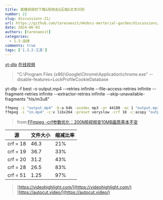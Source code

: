 ```yaml
---
title: 直播视频的下载&视频去&压缩&文本识别
number: 21
slug: discussions-21/
url: https://github.com/tarenaexit/mkdocs-merterial-garden/discussions/21
date: 2024-06-03
authors: [tarenaexit]
categories: 
  - 1.3-运维
comments: true
tags: ['1.3.2-工具']
---
```


[yt-dlp](https://github.com/yt-dlp/yt-dlp) [在线视频](https://n.dingtalk.com/dingding/live-room/index.html?roomId=1lLjy3babj5cRDOE)
> "C:\Program Files (x86)\Google\Chrome\Application\chrome.exe" --disable-features=LockProfileCookieDatabase

yt-dlp -f best -o output.mp4 --retries infinite  --file-access-retries infinite --fragment-retries infinite --extractor-retries infinite --skip-unavailable-fragments "hls/m3u8"

``` bat
ffmpeg -i "output.mp4" -b:a 64k -acodec mp3 -ar 44100 -ac 1 "output.mp3"
ffmpeg -i "in.mp4" -c:v libx264 -preset veryslow -crf 18 -c:acopy "output.mp4"
```
> from:[FFmpeg -crf参数优化：200MB视频变10MB画质基本不变](https://cloud.tencent.com/developer/article/1871779)

| 源        | 文件大小 | 缩减比率 |
|----------|------|------|
| crf = 18 | 46.3 | 21%  |
| crf = 19 | 36.7 | 33%  |
| crf = 20 | 31.2 | 43%  |
| crf = 28 | 26.5 | 83%  |
| crf = 51 | 1.25 | 97%  |

> [https://videohighlight.com/](https://videohighlight.com/)
> [https://autocut.video/](https://autocut.video/)